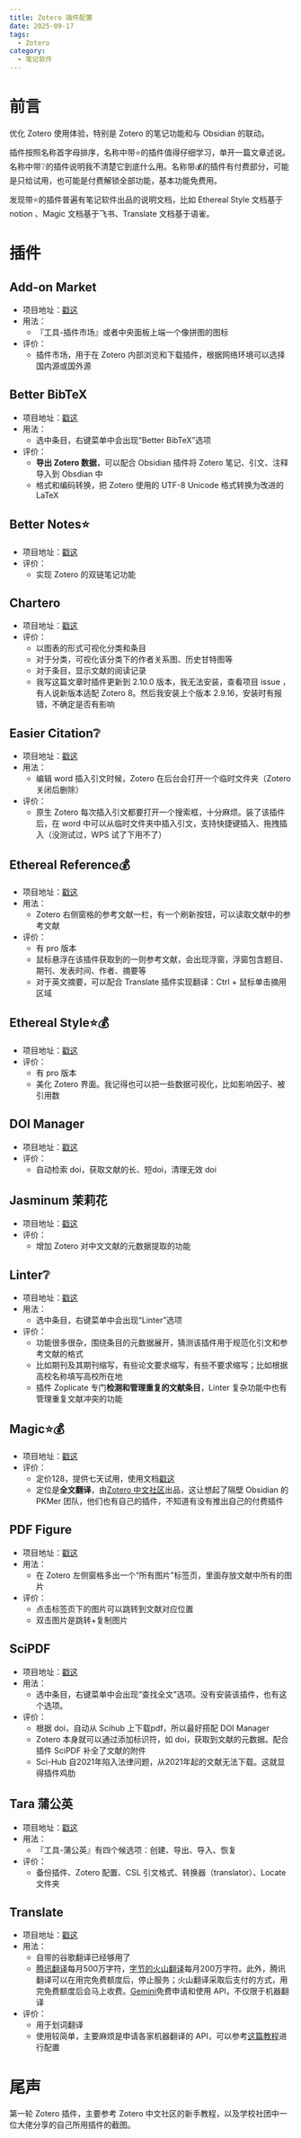 ```yaml
---
title: Zotero 插件配置
date: 2025-09-17
tags:
  - Zotero
category:
  - 笔记软件
---
```

# 前言

优化 Zotero 使用体验，特别是 Zotero 的笔记功能和与 Obsidian 的联动。

插件按照名称首字母排序，名称中带⭐的插件值得仔细学习，单开一篇文章述说。名称中带❔的插件说明我不清楚它到底什么用。名称带💰的插件有付费部分，可能是只给试用，也可能是付费解锁全部功能，基本功能免费用。

发现带⭐的插件普遍有笔记软件出品的说明文档，比如 Ethereal Style 文档基于 notion 、Magic 文档基于飞书、Translate 文档基于语雀。

<!-- more -->

# 插件

## Add-on Market

- 项目地址：[戳这](https://github.com/syt2/zotero-addons/tree/main)
- 用法：
	- 『工具-插件市场』或者中央面板上端一个像拼图的图标
- 评价：
	- 插件市场，用于在 Zotero 内部浏览和下载插件，根据网络环境可以选择国内源或国外源

## Better BibTeX

- 项目地址：[戳这](https://github.com/retorquere/zotero-better-bibtex)
- 用法：
	- 选中条目，右键菜单中会出现“Better BibTeX”选项
- 评价：
	- **导出 Zotero 数据**，可以配合 Obsidian 插件将 Zotero 笔记、引文、注释导入到 Obsdian 中
	- 格式和编码转换，把 Zotero 使用的 UTF-8 Unicode 格式转换为改进的 LaTeX

## Better Notes⭐

- 项目地址：[戳这](https://github.com/windingwind/zotero-better-notes)
- 评价：
	- 实现 Zotero 的双链笔记功能

## Chartero

- 项目地址：[戳这](https://github.com/volatile-static/Chartero)
- 评价：
	- 以图表的形式可视化分类和条目
	- 对于分类，可视化该分类下的作者关系图、历史甘特图等
	- 对于条目，显示文献的阅读记录
	- 我写这篇文章时插件更新到 2.10.0 版本，我无法安装，查看项目 issue ，有人说新版本适配 Zotero 8。然后我安装上个版本 2.9.16，安装时有报错，不确定是否有影响

## Easier Citation❔

- 项目地址：[戳这]()
- 用法：
	- 编辑 word 插入引文时候，Zotero 在后台会打开一个临时文件夹（Zotero 关闭后删除）
- 评价：
	- 原生 Zotero 每次插入引文都要打开一个搜索框，十分麻烦。装了该插件后，在 word 中可以从临时文件夹中插入引文，支持快捷键插入、拖拽插入（没测试过，WPS 试了下用不了）

## Ethereal Reference💰

- 项目地址：[戳这](https://github.com/MuiseDestiny/zotero-reference)
- 用法：
	- Zotero 右侧窗格的参考文献一栏，有一个刷新按钮，可以读取文献中的参考文献
- 评价：
	- 有 pro 版本
	- 鼠标悬浮在该插件获取到的一则参考文献，会出现浮窗，浮窗包含题目、期刊、发表时间、作者、摘要等
	- 对于英文摘要，可以配合 Translate 插件实现翻译：Ctrl + 鼠标单击摘用区域

## Ethereal Style⭐💰

- 项目地址：[戳这](https://github.com/MuiseDestiny/zotero-style?tab=readme-ov-file)
- 评价：
	- 有 pro 版本
	- 美化 Zotero 界面。我记得也可以把一些数据可视化，比如影响因子、被引用数


## DOI Manager

- 项目地址：[戳这](https://github.com/bwiernik/zotero-shortdoi#readme)
- 评价：
	- 自动检索 doi，获取文献的长、短doi，清理无效 doi

## Jasminum 茉莉花 

- 项目地址：[戳这](https://github.com/l0o0/jasminum)
- 评价：
	- 增加 Zotero 对中文文献的元数据提取的功能

## Linter❔

- 项目地址：[戳这](https://github.com/northword/zotero-format-metadata/)
- 用法：
	- 选中条目，右键菜单中会出现“Linter”选项
- 评价：
	- 功能很多很杂，围绕条目的元数据展开，猜测该插件用于规范化引文和参考文献的格式
	- 比如期刊及其期刊缩写，有些论文要求缩写，有些不要求缩写；比如根据高校名称填写高校所在地
	- 插件 Zoplicate 专门**检测和管理重复的文献条目**，Linter 复杂功能中也有管理重复文献冲突的功能

## Magic⭐💰

- 项目地址：[戳这](https://github.com/l0o0/MagicZotero)
- 评价：
	- 定价128，提供七天试用，使用文档[戳这](https://www.magiczotero.top/)
	- 定位是**全文翻译**，由[Zotero 中文社区](https://zotero-chinese.com/)出品，这让想起了隔壁 Obsidian 的 PKMer 团队，他们也有自己的插件，不知道有没有推出自己的付费插件

## PDF Figure
 
- 项目地址：[戳这](https://github.com/MuiseDestiny/zotero-figure)
- 用法：
	- 在 Zotero 左侧窗格多出一个“所有图片”标签页，里面存放文献中所有的图片
- 评价：
	- 点击标签页下的图片可以跳转到文献对应位置
	- 双击图片是跳转+复制图片

## SciPDF

- 项目地址：[戳这](https://github.com/syt2/zotero-scipdf)
- 用法：
	- 选中条目，右键菜单中会出现“查找全文”选项。没有安装该插件，也有这个选项。
- 评价：
	- 根据 doi，自动从 Scihub 上下载pdf，所以最好搭配 DOI Manager
	- Zotero 本身就可以通过添加标识符，如 doi，获取到文献的元数据。配合插件 SciPDF 补全了文献的附件
	- Sci-Hub 自2021年陷入法律问题，从2021年起的文献无法下载。这就显得插件鸡肋

## Tara 蒲公英

- 项目地址：[戳这](https://github.com/l0o0/tara)
- 用法：
	- 『工具-蒲公英』有四个候选项：创建、导出、导入、恢复
- 评价：
	- 备份插件、Zotero 配置、CSL 引文格式、转换器（translator）、Locate 文件夹

## Translate

- 项目地址：[戳这](https://github.com/windingwind/zotero-pdf-translate?tab=readme-ov-file)
- 用法：
	- 自带的谷歌翻译已经够用了
	- [腾讯翻译](https://cloud.tencent.com/document/product/551/35017)每月500万字符，[字节的火山翻译](https://www.volcengine.com/docs/4640/68515)每月200万字符。此外，腾讯翻译可以在用完免费额度后，停止服务；火山翻译采取后支付的方式，用完免费额度后会马上收费。[Gemini](https://aistudio.google.com/)免费申请和使用 API，不仅限于机器翻译
- 评价：
	- 用于划词翻译
	- 使用较简单，主要麻烦是申请各家机器翻译的 API，可以参考[这篇教程](https://zotero-chinese.com/user-guide/plugins/translate/)进行配置

# 尾声

第一轮 Zotero 插件，主要参考 Zotero 中文社区的新手教程，以及学校社团中一位大佬分享的自己所用插件的截图。

